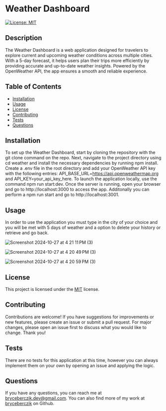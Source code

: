 # Weather Dashboard

[![License: MIT](https://img.shields.io/badge/License-MIT-yellow.svg)](https://opensource.org/licenses/MIT)

## Description
The Weather Dashboard is a web application designed for travelers to explore current and upcoming weather conditions across multiple cities. With a 5-day forecast, it helps users plan their trips more efficiently by providing accurate and up-to-date weather insights. Powered by the OpenWeather API, the app ensures a smooth and reliable experience.

## Table of Contents
- [Installation](#installation)
- [Usage](#usage)
- [License](#license)
- [Contributing](#contributing)
- [Tests](#tests)
- [Questions](#questions)

## Installation
To set up the Weather Dashboard, start by cloning the repository with the git clone command on the repo. Next, navigate to the project directory using cd weather and install the necessary dependencies by running npm install. Create a .env file in the root directory and add your OpenWeather API key with the following entries: API_BASE_URL=https://api.openweathermap.org and API_KEY=your_api_key_here. To launch the application locally, use the command npm run start:dev. Once the server is running, open your browser and go to http://localhost:3000 to access the app. Additonally you can perform a npm run start and go to http://localhost:3001.

## Usage
In order to use the application you must type in the city of your choice and you will be met with 5 days of weather and a option to delete your history or retrieve and go back.


![Screenshot 2024-10-27 at 4 21 11 PM (3)](https://github.com/user-attachments/assets/fc39b4d1-723e-4b55-bf06-10a79a9894db)

![Screenshot 2024-10-27 at 4 20 49 PM (3)](https://github.com/user-attachments/assets/d7e0cb45-775a-42c0-86a1-a5f08af8119f)

![Screenshot 2024-10-27 at 4 20 59 PM (3)](https://github.com/user-attachments/assets/4b6d85b6-0b29-4a05-86ed-614970ff31c2)


## License
This project is licensed under the [MIT](https://opensource.org/licenses/MIT) license.

## Contributing
Contributions are welcome! If you have suggestions for improvements or new features, please create an issue or submit a pull request. For major changes, please open an issue first to discuss what you would like to change. Thank you!

## Tests
There are no tests for this application at this time, however you can always implement them on your own by opening an issue and applying the logic.

## Questions
If you have any questions, you can reach me at [bryceberczik.dev@gmail.com](mailto:bryceberczik.dev@gmail.com). You can also find more of my work at [bryceberczik](https://github.com/bryceberczik) on Github.
